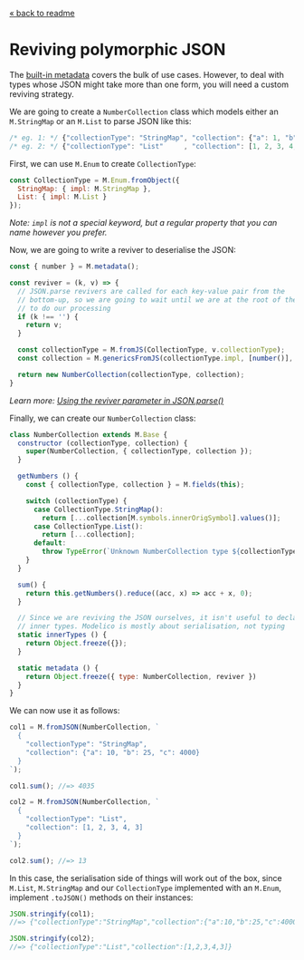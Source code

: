 [« back to readme](../README.md)

# Reviving polymorphic JSON

The [built-in metadata](../README.md#metadata) covers the bulk of use cases.
However, to deal with types whose JSON might take more than one form, you will
need a custom reviving strategy.

We are going to create a `NumberCollection` class which models either an
`M.StringMap` or an `M.List` to parse JSON like this:

```js
/* eg. 1: */ {"collectionType": "StringMap", "collection": {"a": 1, "b": 2}}
/* eg. 2: */ {"collectionType": "List"     , "collection": [1, 2, 3, 4, 3]}
```

First, we can use `M.Enum` to create `CollectionType`:

```js
const CollectionType = M.Enum.fromObject({
  StringMap: { impl: M.StringMap },
  List: { impl: M.List }
});
```

_Note: `impl` is not a special keyword, but a regular property that you can
name however you prefer._

Now, we are going to write a reviver to deserialise the JSON:

```js
const { number } = M.metadata();

const reviver = (k, v) => {
  // JSON.parse revivers are called for each key-value pair from the
  // bottom-up, so we are going to wait until we are at the root of the JSON
  // to do our processing
  if (k !== '') {
    return v;
  }

  const collectionType = M.fromJS(CollectionType, v.collectionType);
  const collection = M.genericsFromJS(collectionType.impl, [number()], v.collection);

  return new NumberCollection(collectionType, collection);
}
```

_Learn more: [Using the reviver parameter in JSON.parse()](https://developer.mozilla.org/en/docs/Web/JavaScript/Reference/Global_Objects/JSON/parse#Using_the_reviver_parameter)_

Finally, we can create our `NumberCollection` class:

```js
class NumberCollection extends M.Base {
  constructor (collectionType, collection) {
    super(NumberCollection, { collectionType, collection });
  }

  getNumbers () {
    const { collectionType, collection } = M.fields(this);

    switch (collectionType) {
      case CollectionType.StringMap():
        return [...collection[M.symbols.innerOrigSymbol].values()];
      case CollectionType.List():
        return [...collection];
      default:
        throw TypeError(`Unknown NumberCollection type ${collectionType.toJSON()}`)
    }
  }

  sum() {
    return this.getNumbers().reduce((acc, x) => acc + x, 0);
  }

  // Since we are reviving the JSON ourselves, it isn't useful to declare
  // inner types. Modelico is mostly about serialisation, not typing
  static innerTypes () {
    return Object.freeze({});
  }

  static metadata () {
    return Object.freeze({ type: NumberCollection, reviver })
  }
}
```

We can now use it as follows:

```js
col1 = M.fromJSON(NumberCollection, `
  {
    "collectionType": "StringMap",
    "collection": {"a": 10, "b": 25, "c": 4000}
  }
`);

col1.sum(); //=> 4035
```

```js
col2 = M.fromJSON(NumberCollection, `
  {
    "collectionType": "List",
    "collection": [1, 2, 3, 4, 3]
  }
`);

col2.sum(); //=> 13
```

In this case, the serialisation side of things will work out of the box, since
`M.List`, `M.StringMap` and our `CollectionType` implemented with an `M.Enum`,
implement `.toJSON()` methods on their instances:

```js
JSON.stringify(col1);
//=> {"collectionType":"StringMap","collection":{"a":10,"b":25,"c":4000}}

JSON.stringify(col2);
//=> {"collectionType":"List","collection":[1,2,3,4,3]}
```
